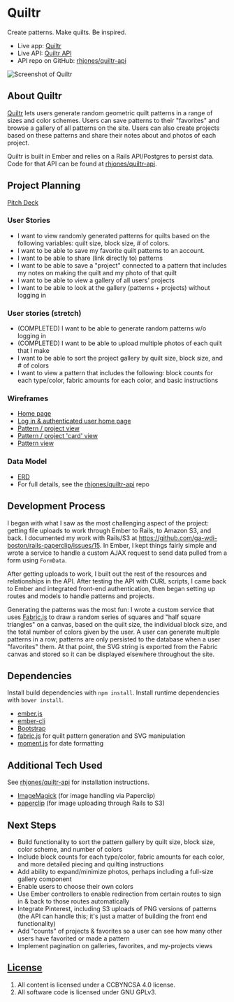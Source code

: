 # Quiltr

Create patterns. Make quilts. Be inspired.

- Live app: [Quiltr](https://rhjones.github.io/quiltr/)
- Live API: [Quiltr API](https://quiltr.herokuapp.com/)
- API repo on GitHub: [rhjones/quiltr-api](https://github.com/rhjones/quiltr-api)

![Screenshot of Quiltr](https://github.com/rhjones/quiltr/blob/master/readme-img/quiltr.png)

## About Quiltr

[Quiltr](https://rhjones.github.io/quiltr/) lets users generate random geometric quilt patterns in a range of sizes and color schemes. Users can save patterns to their "favorites" and browse a gallery of all patterns on the site. Users can also create projects based on these patterns and share their notes about and photos of each project.

Quiltr is built in Ember and relies on a Rails API/Postgres to persist data. Code for that API can be found at [rhjones/quiltr-api](https://github.com/rhjones/quiltr-api).

## Project Planning

[Pitch Deck](https://docs.google.com/presentation/d/1_x60v_O56g49k7vBix-rbFNC4JuevlIhEjBSj2j6ENg/edit?usp=sharing)

### User Stories

- I want to view randomly generated patterns for quilts based on the following variables: quilt size, block size, # of colors.
- I want to be able to save my favorite quilt patterns to an account.
- I want to be able to share (link directly to) patterns
- I want to be able to save a "project" connected to a pattern that includes my notes on making the quilt and my photo of that quilt 
- I want to be able to view a gallery of all users' projects
- I want to be able to look at the gallery (patterns + projects) without logging in

### User stories (stretch)
- (COMPLETED) I want to be able to generate random patterns w/o logging in
- (COMPLETED) I want to be able to upload multiple photos of each quilt that I make
- I want to be able to sort the project gallery by quilt size, block size, and # of colors
- I want to view a pattern that includes the following: block counts for each type/color, fabric amounts for each color, and basic instructions

### Wireframes
- [Home page](https://github.com/rhjones/quiltr/blob/docs/readme-img/quiltr_wireframes0.jpg)
- [Log in & authenticated user home page](https://github.com/rhjones/quiltr/blob/docs/readme-img/quiltr_wireframes1.jpg)
- [Pattern / project view](https://github.com/rhjones/quiltr/blob/docs/readme-img/quiltr_wireframes2.jpg)
- [Pattern / project 'card' view](https://github.com/rhjones/quiltr/blob/docs/readme-img/quiltr_wireframes3.jpg)
- [Pattern view](https://github.com/rhjones/quiltr/blob/docs/readme-img/quiltr_wireframes4.jpg)


### Data Model

- [ERD](https://github.com/rhjones/quiltr/blob/docs/readme-img/quiltr_ERD.png)
- For full details, see the [rhjones/quiltr-api](https://github.com/rhjones/quiltr-api) repo

## Development Process

I began with what I saw as the most challenging aspect of the project: getting file uploads to work through Ember to Rails, to Amazon S3, and back. I documented my work with Rails/S3 at https://github.com/ga-wdi-boston/rails-paperclip/issues/15. In Ember, I kept things fairly simple and wrote a service to handle a custom AJAX request to send data pulled from a form using `FormData`.

After getting uploads to work, I built out the rest of the resources and relationships in the API. After testing the API with CURL scripts, I came back to Ember and integrated front-end authentication, then began setting up routes and models to handle patterns and projects.

Generating the patterns was the most fun: I wrote a custom service that uses [Fabric.js](https://github.com/kangax/fabric.js/) to draw a random series of squares and "half square triangles" on a canvas, based on the quilt size, the individual block size, and the total number of colors given by the user. A user can generate multiple patterns in a row; patterns are only persisted to the database when a user "favorites" them. At that point, the SVG string is exported from the Fabric canvas and stored so it can be displayed elsewhere throughout the site. 

## Dependencies

Install build dependencies with `npm install`. Install runtime dependencies with
`bower install`.

-   [ember.js](http://emberjs.com/)
-   [ember-cli](http://www.ember-cli.com/)
-   [Bootstrap](http://getbootstrap.com)
-   [fabric.js](https://github.com/kangax/fabric.js) for quilt pattern generation and SVG manipulation
-   [moment.js](http://momentjs.com/) for date formatting

## Additional Tech Used

See [rhjones/quiltr-api](https://github.com/rhjones/quiltr-api) for installation instructions.

- [ImageMagick](http://www.imagemagick.org/) (for image handling via Paperclip)
- [paperclip](https://github.com/thoughtbot/paperclip) (for image uploading through Rails to S3)

## Next Steps

- Build functionality to sort the pattern gallery by quilt size, block size, color scheme, and number of colors
- Include block counts for each type/color, fabric amounts for each color, and more detailed piecing and quilting instructions
- Add ability to expand/minimize photos, perhaps including a full-size gallery component
- Enable users to choose their own colors
- Use Ember controllers to enable redirection from certain routes to sign in & back to those routes automatically
- Integrate Pinterest, including S3 uploads of PNG versions of patterns (the API can handle this; it's just a matter of building the front end functionality)
- Add "counts" of projects & favorites so a user can see how many other users have favorited or made a pattern
- Implement pagination on galleries, favorites, and my-projects views

## [License](LICENSE)

1.  All content is licensed under a CC­BY­NC­SA 4.0 license.
1.  All software code is licensed under GNU GPLv3.